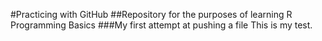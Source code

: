#Practicing with GitHub
##Repository for the purposes of learning R Programming Basics
###My first attempt at pushing a file
This is my test.
